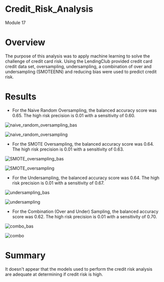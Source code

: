 # Credit_Risk_Analysis
Module 17

# Overview

The purpose of this analysis was to apply machine learning to solve the challenge of credit card risk. Using the LendingClub provided credit card credit data set, oversampling, undersampling, a combination of over and undersampling (SMOTEENN) and reducing bias were used to predict credit risk.

# Results

* For the Naive Random Oversampling, the balanced accuracy score was 0.65. The high risk precision is 0.01 with a sensitivity of 0.60.

![naive_random_oversampling_bas](https://user-images.githubusercontent.com/90632470/150577504-c8f5eb12-e624-4773-9066-cf6b76400a4b.png)

![naive_random_oversampling](https://user-images.githubusercontent.com/90632470/150577516-95589c6b-116a-4290-b7bd-e32f2331bca0.png)


* For the SMOTE Oversampling, the balanced accuracy score was 0.64. The high risk precision is 0.01 with a sensitivity of 0.63.

![SMOTE_oversampling_bas](https://user-images.githubusercontent.com/90632470/150577535-4ab9e68f-db43-437e-be06-871cd88a4b78.png)

![SMOTE_oversampling](https://user-images.githubusercontent.com/90632470/150577543-36e81c8a-cbd0-4e15-bb0e-8bde4d1c5ff4.png)


* For the Undersampling, the balanced accuracy score was 0.64. The high risk precision is 0.01 with a sensitivity of 0.67.

![undersampling_bas](https://user-images.githubusercontent.com/90632470/150577568-d5d715e0-cfb6-47dd-a9eb-59a74c150f17.png)

![undersampling](https://user-images.githubusercontent.com/90632470/150577591-2cd2057b-adab-456b-a4b5-2cda71d892b8.png)


*  For the Combination (Over and Under) Sampling,  the balanced accuracy score was 0.62. The high risk precision is 0.01 with a sensitivity of 0.70.

![combo_bas](https://user-images.githubusercontent.com/90632470/150577605-bcfe60e0-2667-4083-af72-47b6069d8824.png)

![combo](https://user-images.githubusercontent.com/90632470/150577620-a7d2cb6f-14df-4b67-aa31-83aa238a5e17.png)


# Summary

It doesn't appear that the models used to perform the credit risk analysis are adequate at determining if credit risk is high.

